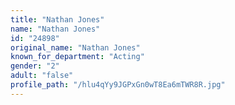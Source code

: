 ```yaml
---
title: "Nathan Jones"
name: "Nathan Jones"
id: "24898"
original_name: "Nathan Jones"
known_for_department: "Acting"
gender: "2"
adult: "false"
profile_path: "/hlu4qYy9JGPxGn0wT8Ea6mTWR8R.jpg"
---
```

